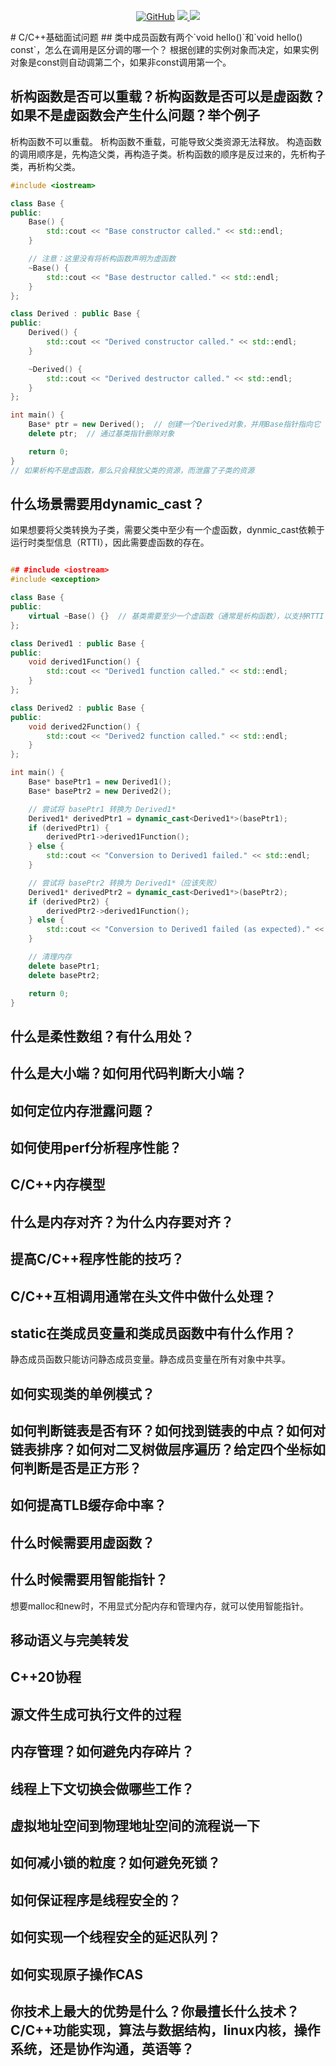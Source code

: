 <p align='center'>
<a href="https://github.com/syaojun/cppinterview" target="_blank"><img alt="GitHub" src="https://img.shields.io/github/stars/syaojun/cppinterview?label=Stars&style=flat-square&logo=GitHub"></a>
<a href="https://mp.weixin.qq.com/s/YeyAgD52zCadtrdXLxrT9A" target="_blank"><img src="https://img.shields.io/badge/%E5%85%AC%E4%BC%97%E5%8F%B7-@%E6%88%91%E4%B8%8D%E6%98%AF%E5%8C%A0%E4%BA%BA-000000.svg?style=flat-square&logo=WeChat">
<a href="https://www.zhihu.com/people/wan-yi-er-89" target="_blank"><img src="https://img.shields.io/badge/%E7%9F%A5%E4%B9%8E-@姚军-000000.svg?style=flat-square&logo=Zhihu"></a>

</p>
# C/C++基础面试问题
## 类中成员函数有两个`void hello()`和`void hello() const`，怎么在调用是区分调的哪一个？
根据创建的实例对象而决定，如果实例对象是const则自动调第二个，如果非const调用第一个。

## 析构函数是否可以重载？析构函数是否可以是虚函数？如果不是虚函数会产生什么问题？举个例子
析构函数不可以重载。
析构函数不重载，可能导致父类资源无法释放。
构造函数的调用顺序是，先构造父类，再构造子类。析构函数的顺序是反过来的，先析构子类，再析构父类。
```c++
#include <iostream>

class Base {
public:
    Base() {
        std::cout << "Base constructor called." << std::endl;
    }

    // 注意：这里没有将析构函数声明为虚函数
    ~Base() {
        std::cout << "Base destructor called." << std::endl;
    }
};

class Derived : public Base {
public:
    Derived() {
        std::cout << "Derived constructor called." << std::endl;
    }

    ~Derived() {
        std::cout << "Derived destructor called." << std::endl;
    }
};

int main() {
    Base* ptr = new Derived();  // 创建一个Derived对象，并用Base指针指向它
    delete ptr;  // 通过基类指针删除对象

    return 0;
}
// 如果析构不是虚函数，那么只会释放父类的资源，而泄露了子类的资源
```

## 什么场景需要用dynamic_cast？
如果想要将父类转换为子类，需要父类中至少有一个虚函数，dynmic_cast依赖于运行时类型信息（RTTI），因此需要虚函数的存在。
```c++

## #include <iostream>
#include <exception>

class Base {
public:
    virtual ~Base() {}  // 基类需要至少一个虚函数（通常是析构函数），以支持RTTI
};

class Derived1 : public Base {
public:
    void derived1Function() {
        std::cout << "Derived1 function called." << std::endl;
    }
};

class Derived2 : public Base {
public:
    void derived2Function() {
        std::cout << "Derived2 function called." << std::endl;
    }
};

int main() {
    Base* basePtr1 = new Derived1();
    Base* basePtr2 = new Derived2();

    // 尝试将 basePtr1 转换为 Derived1*
    Derived1* derivedPtr1 = dynamic_cast<Derived1*>(basePtr1);
    if (derivedPtr1) {
        derivedPtr1->derived1Function();
    } else {
        std::cout << "Conversion to Derived1 failed." << std::endl;
    }

    // 尝试将 basePtr2 转换为 Derived1*（应该失败）
    Derived1* derivedPtr2 = dynamic_cast<Derived1*>(basePtr2);
    if (derivedPtr2) {
        derivedPtr2->derived1Function();
    } else {
        std::cout << "Conversion to Derived1 failed (as expected)." << std::endl;
    }

    // 清理内存
    delete basePtr1;
    delete basePtr2;

    return 0;
}
```

## 什么是柔性数组？有什么用处？

## 什么是大小端？如何用代码判断大小端？

## 如何定位内存泄露问题？

## 如何使用perf分析程序性能？

## C/C++内存模型

## 什么是内存对齐？为什么内存要对齐？

## 提高C/C++程序性能的技巧？

## C/C++互相调用通常在头文件中做什么处理？

## static在类成员变量和类成员函数中有什么作用？
静态成员函数只能访问静态成员变量。静态成员变量在所有对象中共享。
## 如何实现类的单例模式？

## 如何判断链表是否有环？如何找到链表的中点？如何对链表排序？如何对二叉树做层序遍历？给定四个坐标如何判断是否是正方形？

## 如何提高TLB缓存命中率？

## 什么时候需要用虚函数？

## 什么时候需要用智能指针？
想要malloc和new时，不用显式分配内存和管理内存，就可以使用智能指针。

## 移动语义与完美转发

## C++20协程

## 源文件生成可执行文件的过程

## 内存管理？如何避免内存碎片？

## 线程上下文切换会做哪些工作？

## 虚拟地址空间到物理地址空间的流程说一下

## 如何减小锁的粒度？如何避免死锁？

## 如何保证程序是线程安全的？

## 如何实现一个线程安全的延迟队列？

## 如何实现原子操作CAS

## 你技术上最大的优势是什么？你最擅长什么技术？C/C++功能实现，算法与数据结构，linux内核，操作系统，还是协作沟通，英语等？